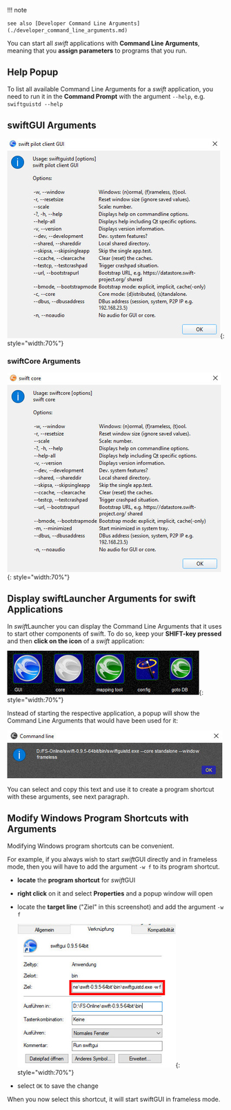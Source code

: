 <!--
    SPDX-FileCopyrightText: Copyright (C) swift Project Community / Contributors
    SPDX-License-Identifier: GFDL-1.3-only
-->

!!! note

    see also [Developer Command Line Arguments](./developer_command_line_arguments.md)

You can start all *swift* applications with **Command Line Arguments**, meaning that you **assign parameters** to programs that you run.


## Help Popup
To list all available Command Line Arguments for a *swift* application, you need to run it in the **Command Prompt** with the argument ``--help``, e.g. ``swiftguistd --help``

## swiftGUI Arguments

![](./../img/commandlinearguments_gui.jpg){: style="width:70%"}

### swiftCore Arguments

![](./../img/commandlinearguments_core.jpg){: style="width:70%"}

## Display swiftLauncher Arguments for swift Applications
In *swift*Launcher you can display the Command Line Arguments that it uses to start other components of swift.
To do so, keep your **SHIFT-key pressed** and then **click on the icon** of a *swift* application:

![](./../img/commandlinearguments_selecticon.jpg){: style="width:70%"}

Instead of starting the respective application, a popup will show the Command Line Arguments that would have been used for it:

![](./../img/commandlinearguments_copy.jpg)


You can select and copy this text and use it to create a program shortcut with these arguments, see next paragraph.

## Modify Windows Program Shortcuts with Arguments

Modifying Windows program shortcuts can be convenient.

For example, if you always wish to start *swift*GUI directly and in frameless mode, then you will have to add the argument ``-w f`` to its program shortcut.

* **locate** the **program shortcut** for *swift*GUI
* **right click** on it and select **Properties** and a popup window will open
* locate the **target line** ("Ziel" in this screenshot) and add the argument ``-w f``

  ![](./../img/commandlinearguments_shortcut.jpg){: style="width:70%"}

* select ``OK`` to save the change

When you now select this shortcut, it will start swiftGUI in frameless mode.
